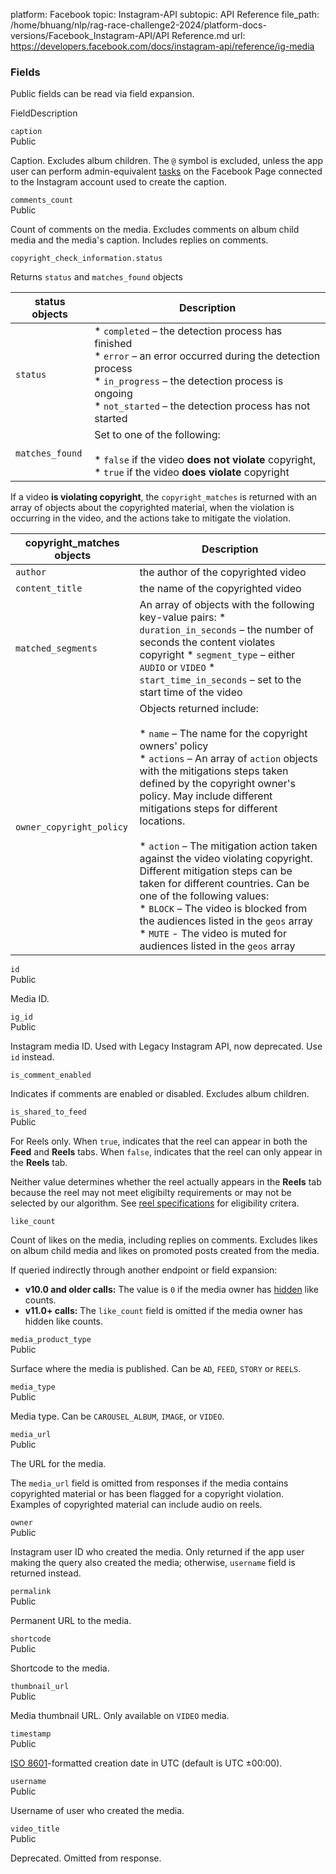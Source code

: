 platform: Facebook
topic: Instagram-API
subtopic: API Reference
file_path: /home/bhuang/nlp/rag-race-challenge2-2024/platform-docs-versions/Facebook_Instagram-API/API Reference.md
url: https://developers.facebook.com/docs/instagram-api/reference/ig-media


### Fields

Public fields can be read via field expansion.

FieldDescription

`caption`  
Public

Caption. Excludes album children. The `@` symbol is excluded, unless the app user can perform admin-equivalent [tasks](https://developers.facebook.com/docs/pages/overview#tasks) on the Facebook Page connected to the Instagram account used to create the caption.

`comments_count`  
Public

Count of comments on the media. Excludes comments on album child media and the media's caption. Includes replies on comments.

`copyright_check_information.status`

Returns `status` and `matches_found` objects

| status objects | Description |
| --- | --- |
| `status` | * `completed` – the detection process has finished<br>* `error` – an error occurred during the detection process<br>* `in_progress` – the detection process is ongoing<br>* `not_started` – the detection process has not started |
| `matches_found` | Set to one of the following:<br><br>* `false` if the video **does not violate** copyright,<br>* `true` if the video **does violate** copyright |

If a video **is violating copyright**, the `copyright_matches` is returned with an array of objects about the copyrighted material, when the violation is occurring in the video, and the actions take to mitigate the violation.

| copyright\_matches objects | Description |
| --- | --- |
| `author` | the author of the copyrighted video |
| `content_title` | the name of the copyrighted video |
| `matched_segments` | An array of objects with the following key-value pairs: \* `duration_in_seconds` – the number of seconds the content violates copyright \* `segment_type` – either `AUDIO` or `VIDEO` \* `start_time_in_seconds` – set to the start time of the video |
| `owner_copyright_policy` | Objects returned include:<br><br>* `name` – The name for the copyright owners' policy<br>* `actions` – An array of `action` objects with the mitigations steps taken defined by the copyright owner's policy. May include different mitigations steps for different locations.<br>    <br>    * `action` – The mitigation action taken against the video violating copyright. Different mitigation steps can be taken for different countries. Can be one of the following values:<br>        * `BLOCK` – The video is blocked from the audiences listed in the `geos` array<br>        * `MUTE` - The video is muted for audiences listed in the `geos` array |

`id`  
Public

Media ID.

`ig_id`  
Public

Instagram media ID. Used with Legacy Instagram API, now deprecated. Use `id` instead.

`is_comment_enabled`

Indicates if comments are enabled or disabled. Excludes album children.

`is_shared_to_feed`  
Public

For Reels only. When `true`, indicates that the reel can appear in both the **Feed** and **Reels** tabs. When `false`, indicates that the reel can only appear in the **Reels** tab.

Neither value determines whether the reel actually appears in the **Reels** tab because the reel may not meet eligibilty requirements or may not be selected by our algorithm. See [reel specifications](https://developers.facebook.com/docs/instagram-api/reference/ig-user/media#reel-specifications) for eligibility critera.

`like_count`

Count of likes on the media, including replies on comments. Excludes likes on album child media and likes on promoted posts created from the media.

  

If queried indirectly through another endpoint or field expansion:

  

* **v10.0 and older calls:** The value is `0` if the media owner has [hidden](https://www.facebook.com/help/instagram/113355287252104) like counts.
* **v11.0+ calls:** The `like_count` field is omitted if the media owner has hidden like counts.

`media_product_type`  
Public

Surface where the media is published. Can be `AD`, `FEED`, `STORY` or `REELS`.

`media_type`  
Public

Media type. Can be `CAROUSEL_ALBUM`, `IMAGE`, or `VIDEO`.

`media_url`  
Public

The URL for the media.

The `media_url` field is omitted from responses if the media contains copyrighted material or has been flagged for a copyright violation. Examples of copyrighted material can include audio on reels.

`owner`  
Public

Instagram user ID who created the media. Only returned if the app user making the query also created the media; otherwise, `username` field is returned instead.

`permalink`  
Public

Permanent URL to the media.

`shortcode`  
Public

Shortcode to the media.

`thumbnail_url`  
Public

Media thumbnail URL. Only available on `VIDEO` media.

`timestamp`  
Public

[ISO 8601](https://l.facebook.com/l.php?u=https%3A%2F%2Fen.wikipedia.org%2Fwiki%2FISO_8601&h=AT36Cl0BbNKBPwepFRBeBL9J6FTH_HA7EaK6B_c5l5IGjQo9WGuJuzXZJbfKkkUcNVDqVONtOKnzM0dZdEGj7cvj6ZU5oqjlznTqyqa8624uGQaj8oP6r9zhVChjco-lppq0MmqK-tNVS-BL)\-formatted creation date in UTC (default is UTC ±00:00).

`username`  
Public

Username of user who created the media.

`video_title`  
Public

Deprecated. Omitted from response.